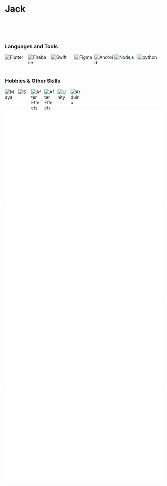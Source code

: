 # Jack
<!-- ---

### Projects

<a href="https://play.google.com/store/apps/details?id=com.moen.smartwater&hl=en_US&gl=US"><img align="left" alt="Moen" width="72px" style="padding-right:10px;" src="https://user-images.githubusercontent.com/26799494/200201488-08d20bf8-d157-4682-a08d-bd5a57281272.png" /></a>
  
<a href="https://play.google.com/store/apps/details?id=com.ts.Tellascape&hl=en_US&gl=US"><img align="left" alt="Tellascape" width="72px" style="padding-right:10px;" src="https://user-images.githubusercontent.com/26799494/200201693-978a8e3d-08c6-4784-ae46-60ffbfd810fc.png" /></a>
  
<a href="https://play.google.com/store/apps/details?id=com.energizer.ble&hl=en_US&gl=US"><img align="left" alt="Energizer" width="72px" style="padding-right:10px;" src="https://user-images.githubusercontent.com/26799494/200201844-fe4eb724-edf9-46ec-9c30-e06362e97e05.png" /></a> 
 -->
<br />
<br />
<br />

### Languages and Tools
<img align="left" alt="Flutter" width="64px" style="padding-right:10px;" src="https://cdn.jsdelivr.net/gh/devicons/devicon/icons/flutter/flutter-original-wordmark.svg"/>
<img align="left" alt="Firebase" width="64px" style="padding-right:10px;" src="https://cdn.jsdelivr.net/gh/devicons/devicon/icons/firebase/firebase-plain.svg"/>
<img align="left" alt="Swift" width="64px" style="padding-right:10px;" src="https://cdn.jsdelivr.net/gh/devicons/devicon/icons/swift/swift-original.svg"/>
<img align="left" alt="Figma" width="64px" src="https://cdn.jsdelivr.net/gh/devicons/devicon/icons/figma/figma-original.svg" />
<img align="left" alt="Android" width="64px" src="https://cdn.jsdelivr.net/gh/devicons/devicon/icons/android/android-plain.svg" />
<img align="left" alt="Nodejs" width="64px" style="padding-right:10px;" src="https://cdn.jsdelivr.net/gh/devicons/devicon/icons/nodejs/nodejs-original-wordmark.svg"/>
<img align="left" alt="python" width="64px" style="padding-right:10px;" src="https://cdn.jsdelivr.net/gh/devicons/devicon/icons/python/python-original-wordmark.svg"/>

<br />
<br />
<br />

### Hobbies & Other Skills
<img align="left" alt="Maya" width="32px" style="padding-right:10px;" src="https://cdn.jsdelivr.net/gh/devicons/devicon/icons/maya/maya-original-wordmark.svg"/>
<img align="left" alt="S" width="32px" style="padding-right:10px;" src="https://cdn.jsdelivr.net/gh/devicons/devicon/icons/maya/maya-original-wordmark.svg"/>
<img align="left" alt="After Effects" width="32px" style="padding-right:10px;" src="https://cdn.jsdelivr.net/gh/devicons/devicon/icons/aftereffects/aftereffects-original.svg"/>
<img align="left" alt="After Effects" width="32px" style="padding-right:10px;" src="https://cdn.jsdelivr.net/gh/devicons/devicon/icons/photoshop/photoshop-line.svg"/>
<img align="left" alt="Unity" width="32px" style="padding-right:10px;" src="https://cdn.jsdelivr.net/gh/devicons/devicon/icons/unity/unity-original.svg"/>
<img align="left" alt="Arduino" width="32px" style="padding-right:10px;" src="https://cdn.jsdelivr.net/gh/devicons/devicon/icons/arduino/arduino-original.svg"/>
<br />
<br />
<br />

![](https://raw.githubusercontent.com/jslattery26/jslattery26-stats/master/generated/overview.svg#gh-dark-mode-only)
![](https://raw.githubusercontent.com/jslattery26/jslattery26-stats/master/generated/overview.svg#gh-light-mode-only)
![](https://raw.githubusercontent.com/jslattery26/jslattery26-stats/master/generated/languages.svg#gh-dark-mode-only)
![](https://raw.githubusercontent.com/jslattery26/jslattery26-stats/master/generated/languages.svg#gh-light-mode-only)

